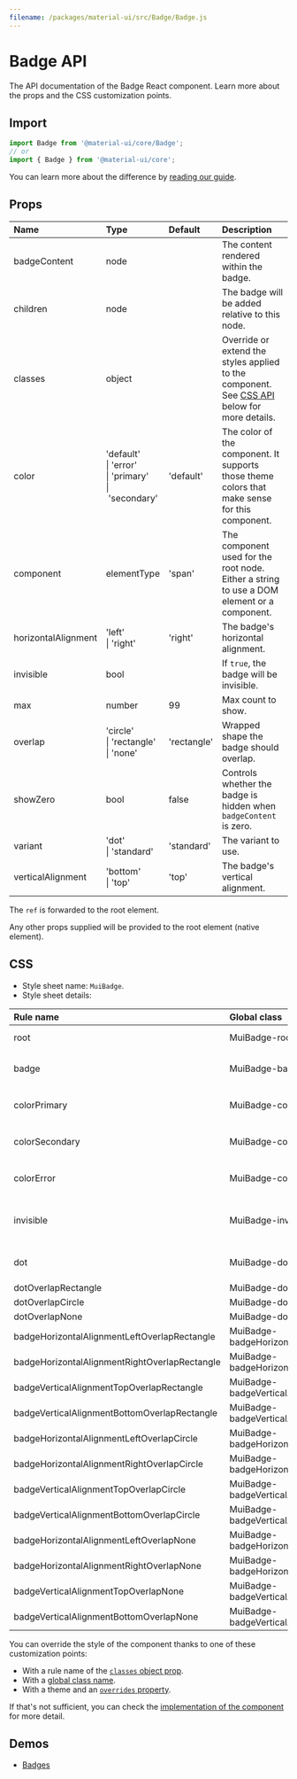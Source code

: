 ```yaml
---
filename: /packages/material-ui/src/Badge/Badge.js
---
```


<!--- This documentation is automatically generated, do not try to edit it. -->

# Badge API

<p class="description">The API documentation of the Badge React component. Learn more about the props and the CSS customization points.</p>

## Import

```js
import Badge from '@material-ui/core/Badge';
// or
import { Badge } from '@material-ui/core';
```

You can learn more about the difference by [reading our guide](/guides/minimizing-bundle-size/).



## Props

| Name | Type | Default | Description |
|:-----|:-----|:--------|:------------|
| <span class="prop-name">badgeContent</span> | <span class="prop-type">node</span> |  | The content rendered within the badge. |
| <span class="prop-name">children</span> | <span class="prop-type">node</span> |  | The badge will be added relative to this node. |
| <span class="prop-name">classes</span> | <span class="prop-type">object</span> |  | Override or extend the styles applied to the component. See [CSS API](#css) below for more details. |
| <span class="prop-name">color</span> | <span class="prop-type">'default'<br>&#124;&nbsp;'error'<br>&#124;&nbsp;'primary'<br>&#124;&nbsp;'secondary'</span> | <span class="prop-default">'default'</span> | The color of the component. It supports those theme colors that make sense for this component. |
| <span class="prop-name">component</span> | <span class="prop-type">elementType</span> | <span class="prop-default">'span'</span> | The component used for the root node. Either a string to use a DOM element or a component. |
| <span class="prop-name">horizontalAlignment</span> | <span class="prop-type">'left'<br>&#124;&nbsp;'right'</span> | <span class="prop-default">'right'</span> | The badge's horizontal alignment. |
| <span class="prop-name">invisible</span> | <span class="prop-type">bool</span> |  | If `true`, the badge will be invisible. |
| <span class="prop-name">max</span> | <span class="prop-type">number</span> | <span class="prop-default">99</span> | Max count to show. |
| <span class="prop-name">overlap</span> | <span class="prop-type">'circle'<br>&#124;&nbsp;'rectangle'<br>&#124;&nbsp;'none'</span> | <span class="prop-default">'rectangle'</span> | Wrapped shape the badge should overlap. |
| <span class="prop-name">showZero</span> | <span class="prop-type">bool</span> | <span class="prop-default">false</span> | Controls whether the badge is hidden when `badgeContent` is zero. |
| <span class="prop-name">variant</span> | <span class="prop-type">'dot'<br>&#124;&nbsp;'standard'</span> | <span class="prop-default">'standard'</span> | The variant to use. |
| <span class="prop-name">verticalAlignment</span> | <span class="prop-type">'bottom'<br>&#124;&nbsp;'top'</span> | <span class="prop-default">'top'</span> | The badge's vertical alignment. |

The `ref` is forwarded to the root element.

Any other props supplied will be provided to the root element (native element).

## CSS

- Style sheet name: `MuiBadge`.
- Style sheet details:

| Rule name | Global class | Description |
|:-----|:-------------|:------------|
| <span class="prop-name">root</span> | <span class="prop-name">MuiBadge-root</span> | Styles applied to the root element.
| <span class="prop-name">badge</span> | <span class="prop-name">MuiBadge-badge</span> | Styles applied to the badge `span` element.
| <span class="prop-name">colorPrimary</span> | <span class="prop-name">MuiBadge-colorPrimary</span> | Styles applied to the root element if `color="primary"`.
| <span class="prop-name">colorSecondary</span> | <span class="prop-name">MuiBadge-colorSecondary</span> | Styles applied to the root element if `color="secondary"`.
| <span class="prop-name">colorError</span> | <span class="prop-name">MuiBadge-colorError</span> | Styles applied to the root element if `color="error"`.
| <span class="prop-name">invisible</span> | <span class="prop-name">MuiBadge-invisible</span> | Styles applied to the badge `span` element if `invisible={true}`.
| <span class="prop-name">dot</span> | <span class="prop-name">MuiBadge-dot</span> | Styles applied to the root element if `variant="dot"`.
| <span class="prop-name">dotOverlapRectangle</span> | <span class="prop-name">MuiBadge-dotOverlapRectangle</span> | 
| <span class="prop-name">dotOverlapCircle</span> | <span class="prop-name">MuiBadge-dotOverlapCircle</span> | 
| <span class="prop-name">dotOverlapNone</span> | <span class="prop-name">MuiBadge-dotOverlapNone</span> | 
| <span class="prop-name">badgeHorizontalAlignmentLeftOverlapRectangle</span> | <span class="prop-name">MuiBadge-badgeHorizontalAlignmentLeftOverlapRectangle</span> | 
| <span class="prop-name">badgeHorizontalAlignmentRightOverlapRectangle</span> | <span class="prop-name">MuiBadge-badgeHorizontalAlignmentRightOverlapRectangle</span> | 
| <span class="prop-name">badgeVerticalAlignmentTopOverlapRectangle</span> | <span class="prop-name">MuiBadge-badgeVerticalAlignmentTopOverlapRectangle</span> | 
| <span class="prop-name">badgeVerticalAlignmentBottomOverlapRectangle</span> | <span class="prop-name">MuiBadge-badgeVerticalAlignmentBottomOverlapRectangle</span> | 
| <span class="prop-name">badgeHorizontalAlignmentLeftOverlapCircle</span> | <span class="prop-name">MuiBadge-badgeHorizontalAlignmentLeftOverlapCircle</span> | 
| <span class="prop-name">badgeHorizontalAlignmentRightOverlapCircle</span> | <span class="prop-name">MuiBadge-badgeHorizontalAlignmentRightOverlapCircle</span> | 
| <span class="prop-name">badgeVerticalAlignmentTopOverlapCircle</span> | <span class="prop-name">MuiBadge-badgeVerticalAlignmentTopOverlapCircle</span> | 
| <span class="prop-name">badgeVerticalAlignmentBottomOverlapCircle</span> | <span class="prop-name">MuiBadge-badgeVerticalAlignmentBottomOverlapCircle</span> | 
| <span class="prop-name">badgeHorizontalAlignmentLeftOverlapNone</span> | <span class="prop-name">MuiBadge-badgeHorizontalAlignmentLeftOverlapNone</span> | 
| <span class="prop-name">badgeHorizontalAlignmentRightOverlapNone</span> | <span class="prop-name">MuiBadge-badgeHorizontalAlignmentRightOverlapNone</span> | 
| <span class="prop-name">badgeVerticalAlignmentTopOverlapNone</span> | <span class="prop-name">MuiBadge-badgeVerticalAlignmentTopOverlapNone</span> | 
| <span class="prop-name">badgeVerticalAlignmentBottomOverlapNone</span> | <span class="prop-name">MuiBadge-badgeVerticalAlignmentBottomOverlapNone</span> | 

You can override the style of the component thanks to one of these customization points:

- With a rule name of the [`classes` object prop](/customization/components/#overriding-styles-with-classes).
- With a [global class name](/customization/components/#overriding-styles-with-global-class-names).
- With a theme and an [`overrides` property](/customization/globals/#css).

If that's not sufficient, you can check the [implementation of the component](https://github.com/mui-org/material-ui/blob/master/packages/material-ui/src/Badge/Badge.js) for more detail.

## Demos

- [Badges](/components/badges/)

